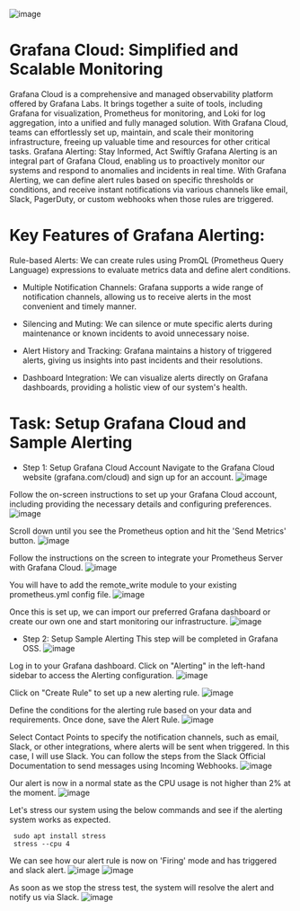 ![image](https://github.com/user-attachments/assets/379d909b-2bd8-4d20-b210-46e72fb824bf)

# Grafana Cloud: Simplified and Scalable Monitoring
Grafana Cloud is a comprehensive and managed observability platform offered by Grafana Labs. It brings together a suite of tools, including Grafana for visualization, Prometheus for monitoring, and Loki for log aggregation, into a unified and fully managed solution. With Grafana Cloud, teams can effortlessly set up, maintain, and scale their monitoring infrastructure, freeing up valuable time and resources for other critical tasks.
Grafana Alerting: Stay Informed, Act Swiftly
Grafana Alerting is an integral part of Grafana Cloud, enabling us to proactively monitor our systems and respond to anomalies and incidents in real time. With Grafana Alerting, we can define alert rules based on specific thresholds or conditions, and receive instant notifications via various channels like email, Slack, PagerDuty, or custom webhooks when those rules are triggered.
# Key Features of Grafana Alerting:
Rule-based Alerts: We can create rules using PromQL (Prometheus Query Language) expressions to evaluate metrics data and define alert conditions.

* Multiple Notification Channels: Grafana supports a wide range of notification channels, allowing us to receive alerts in the most convenient and timely manner.

* Silencing and Muting: We can silence or mute specific alerts during maintenance or known incidents to avoid unnecessary noise.

* Alert History and Tracking: Grafana maintains a history of triggered alerts, giving us insights into past incidents and their resolutions.

* Dashboard Integration: We can visualize alerts directly on Grafana dashboards, providing a holistic view of our system's health.

# Task: Setup Grafana Cloud and Sample Alerting
* Step 1: Setup Grafana Cloud Account
Navigate to the Grafana Cloud website (grafana.com/cloud) and sign up for an account.
![image](https://github.com/user-attachments/assets/88287a00-86d4-4e99-9076-366c6a8687e7)

Follow the on-screen instructions to set up your Grafana Cloud account, including providing the necessary details and configuring preferences.
![image](https://github.com/user-attachments/assets/95c51dc4-0e87-41cf-ba1a-86566a9f726e)

Scroll down until you see the Prometheus option and hit the 'Send Metrics' button.
![image](https://github.com/user-attachments/assets/714f62d7-b69d-4d31-ac32-240b24d9ff63)

Follow the instructions on the screen to integrate your Prometheus Server with Grafana Cloud.
![image](https://github.com/user-attachments/assets/85e54819-e2aa-464e-9704-ea0f505a0013)

You will have to add the remote_write module to your existing prometheus.yml config file.
![image](https://github.com/user-attachments/assets/9c089863-afd3-4694-943e-0fe1a9b62482)

Once this is set up, we can import our preferred Grafana dashboard or create our own one and start monitoring our infrastructure.
![image](https://github.com/user-attachments/assets/3deb8026-67a1-4469-9154-098e9a9565c2)

* Step 2: Setup Sample Alerting
This step will be completed in Grafana OSS.
![image](https://github.com/user-attachments/assets/257db5e0-fa91-4271-84e1-58d313eeacc0)

Log in to your Grafana dashboard.
Click on "Alerting" in the left-hand sidebar to access the Alerting configuration.
![image](https://github.com/user-attachments/assets/43e8e42b-9922-4cdf-ad4d-45ca85b1096b)

Click on "Create Rule" to set up a new alerting rule.
![image](https://github.com/user-attachments/assets/6d40fa62-4e11-4824-bb61-0f3a310f5880)

Define the conditions for the alerting rule based on your data and requirements. Once done, save the Alert Rule.
![image](https://github.com/user-attachments/assets/4f5bd30a-b2ff-4c13-9bff-6c88a5ebe0ed)

Select Contact Points to specify the notification channels, such as email, Slack, or other integrations, where alerts will be sent when triggered. In this case, I will use Slack. You can follow the steps from the Slack Official Documentation to send messages using Incoming Webhooks.
![image](https://github.com/user-attachments/assets/941a4af6-460c-4b00-a97a-9b2ca25e317d)

Our alert is now in a normal state as the CPU usage is not higher than 2% at the moment.
![image](https://github.com/user-attachments/assets/af2c8ec9-a972-45cb-a18e-5d600fb5128a)

Let's stress our system using the below commands and see if the alerting system works as expected.

```
 sudo apt install stress
 stress --cpu 4
```
We can see how our alert rule is now on 'Firing' mode and has triggered and slack alert.
![image](https://github.com/user-attachments/assets/b5072607-e078-4557-8d4d-e3757ddf8c4f)
![image](https://github.com/user-attachments/assets/61f81ae4-ee84-4101-bf48-34c17a4bc461)

As soon as we stop the stress test, the system will resolve the alert and notify us via Slack.
![image](https://github.com/user-attachments/assets/c6aa2613-ccb5-425e-888f-46aae5f2675d)



